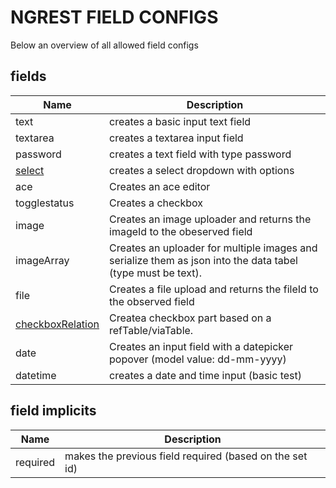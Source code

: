 NGREST FIELD CONFIGS
==========

Below an overview of all allowed field configs


fields
-----------

| Name				  									|  Description
| ------------------- 									| -------------
| text				  									| creates a basic input text field
| textarea		  	  									| creates a textarea input field
| password												| creates a text field with type password
| [select](start-ngrest-field-select.md)				| creates a select dropdown with options
| ace													| Creates an ace editor
| togglestatus                                          | Creates a checkbox
| image													| Creates an image uploader and returns the imageId to the obeserved field
| imageArray											| Creates an uploader for multiple images and serialize them as json into the data tabel (type must be text).
| file													| Creates a file upload and returns the fileId to the observed field
| [checkboxRelation](start-ngrest-field-checkboxRelation.md) | Createa checkbox part based on a refTable/viaTable.
| date											| Creates an input field with a datepicker popover (model value: dd-mm-yyyy)
| datetime | creates a date and time input (basic test)


field implicits
----------------

| Name					| Description
|-----------------------| -------------------
| required				| makes the previous field required (based on the set id)

